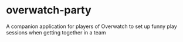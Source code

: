 # overwatch-party
A companion application for players of Overwatch to set up funny play sessions when getting together in a team
